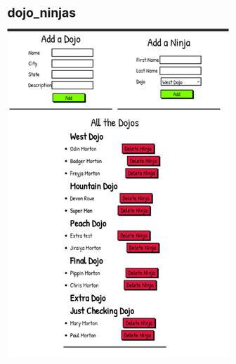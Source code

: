 # dojo_ninjas
<p align="center">
<img src="https://github.com/Mortr0n/dojo_ninjas/blob/938d05e2e72f0ba46621a7d17a8358df1ffb3985/ProjectCapture.PNG">
</p>
